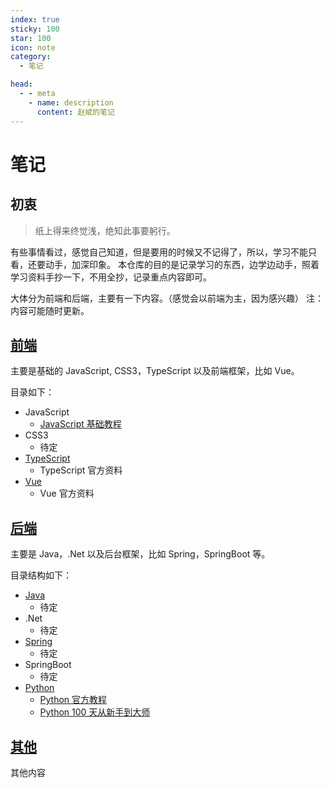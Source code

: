 ```yaml
---
index: true
sticky: 100
star: 100
icon: note
category:
  - 笔记

head:
  - - meta
    - name: description
      content: 赵斌的笔记
---
```


# 笔记

## 初衷

> 纸上得来终觉浅，绝知此事要躬行。

有些事情看过，感觉自己知道，但是要用的时候又不记得了，所以，学习不能只看，还要动手，加深印象。
本仓库的目的是记录学习的东西，边学边动手，照着学习资料手抄一下，不用全抄，记录重点内容即可。

<!-- more -->

大体分为前端和后端，主要有一下内容。（感觉会以前端为主，因为感兴趣）
注：内容可能随时更新。

## [前端](frontend/)

主要是基础的 JavaScript, CSS3，TypeScript 以及前端框架，比如 Vue。

目录如下：

- JavaScript
  - [JavaScript 基础教程](frontend/js/)
- CSS3
  - 待定
- [TypeScript](frontend/ts/)
  - TypeScript 官方资料
- [Vue](frontend/vue/)
  - Vue 官方资料

## [后端](backend/)

主要是 Java，.Net 以及后台框架，比如 Spring，SpringBoot 等。

目录结构如下：

- [Java](backend/java/)
  - 待定
- .Net
  - 待定
- [Spring](backend/spring/)
  - 待定
- SpringBoot
  - 待定
- [Python](backend/python/)
  - [Python 官方教程](https://docs.python.org/zh-cn/3/tutorial/index.html)
  - [Python 100 天从新手到大师](https://github.com/jackfrued/Python-100-Days)

## [其他](other/)

其他内容
